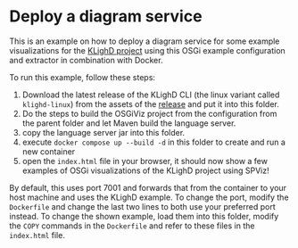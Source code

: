 # Deploy a diagram service

This is an example on how to deploy a diagram service for some example visualizations for the [KLighD project](https://github.com/kieler/klighd) using this OSGi example configuration and extractor in combination with Docker.

To run this example, follow these steps:
1. Download the latest release of the KLighD CLI (the linux variant called `klighd-linux`) from the assets of the [release](https://github.com/kieler/klighd-vscode/releases) and put it into this folder.
1. Do the steps to build the OSGiViz project from the configuration from the parent folder and let Maven build the language server.
1. copy the language server jar into this folder.
1. execute `docker compose up --build -d` in this folder to create and run a new container
1. open the `index.html` file in your browser, it should now show a few examples of OSGi visualizations of the KLighD project using SPViz!

By default, this uses port 7001 and forwards that from the container to your host machine and uses the KLighD example.
To change the port, modify the `Dockerfile` and change the last two lines to both use your preferred port instead.
To change the shown example, load them into this folder, modify the `COPY` commands in the `Dockerfile` and refer to these files in the `index.html` file.